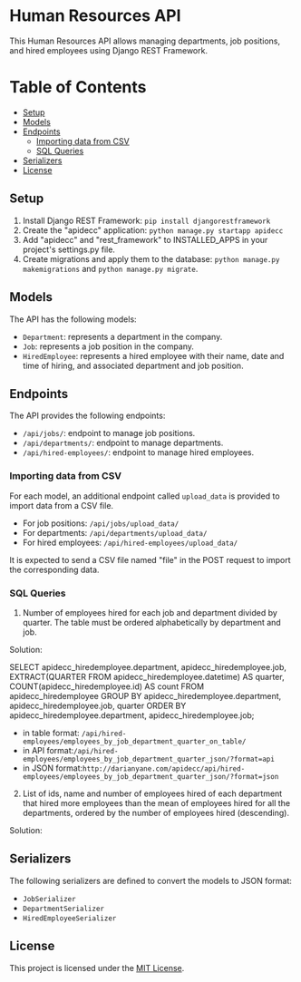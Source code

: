 # Human Resources API

This Human Resources API allows managing departments, job positions, and hired employees using Django REST Framework.

# Table of Contents
- [Setup](#setup)
- [Models](#models)
- [Endpoints](#endpoints)
  - [Importing data from CSV](#importing-data-from-csv)
  - [SQL Queries](#sql-queries)
- [Serializers](#serializers)
- [License](#license)

## Setup

1. Install Django REST Framework: `pip install djangorestframework`
2. Create the "apidecc" application: `python manage.py startapp apidecc`
3. Add "apidecc" and "rest_framework" to INSTALLED_APPS in your project's settings.py file.
4. Create migrations and apply them to the database: `python manage.py makemigrations` and `python manage.py migrate`.

## Models

The API has the following models:

- `Department`: represents a department in the company.
- `Job`: represents a job position in the company.
- `HiredEmployee`: represents a hired employee with their name, date and time of hiring, and associated department and job position.

## Endpoints

The API provides the following endpoints:

- `/api/jobs/`: endpoint to manage job positions.
- `/api/departments/`: endpoint to manage departments.
- `/api/hired-employees/`: endpoint to manage hired employees.

### Importing data from CSV

For each model, an additional endpoint called `upload_data` is provided to import data from a CSV file.

- For job positions: `/api/jobs/upload_data/`
- For departments: `/api/departments/upload_data/`
- For hired employees: `/api/hired-employees/upload_data/`

It is expected to send a CSV file named "file" in the POST request to import the corresponding data.

### SQL Queries

1) Number of employees hired for each job and department divided by quarter. The table must be ordered alphabetically by department and job.

Solution:

SELECT
    apidecc_hiredemployee.department,
    apidecc_hiredemployee.job,
    EXTRACT(QUARTER FROM apidecc_hiredemployee.datetime) AS quarter,
    COUNT(apidecc_hiredemployee.id) AS count
FROM
    apidecc_hiredemployee
GROUP BY
    apidecc_hiredemployee.department,
    apidecc_hiredemployee.job,
    quarter
ORDER BY
    apidecc_hiredemployee.department,
    apidecc_hiredemployee.job;

- in table format: `/api/hired-employees/employees_by_job_department_quarter_on_table/`
- in API format:`/api/hired-employees/employees_by_job_department_quarter_json/?format=api`
- in JSON format:`http://darianyane.com/apidecc/api/hired-employees/employees_by_job_department_quarter_json/?format=json`

2) List of ids, name and number of employees hired of each department that hired more employees than the mean of employees hired for all the departments, ordered by the number of employees hired (descending).

Solution:



## Serializers

The following serializers are defined to convert the models to JSON format:

- `JobSerializer`
- `DepartmentSerializer`
- `HiredEmployeeSerializer`

## License

This project is licensed under the [MIT License](https://opensource.org/licenses/MIT).
